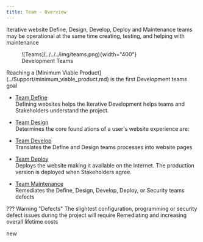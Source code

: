 ```yaml
---
title: Team - Overview
---
```


Iterative website Define, Design, Develop, Deploy and Maintenance teams may be operational at the same time creating, testing, and helping with maintenance  


<figure markdown>
  ![Teams](../../../img/teams.png){width="400"}
  <figcaption>Development Teams </figurecaption>
</figure>
Reaching a [Minimum Viable Product](../Support/minimum_viable_product.md) is the first Development teams goal
 
- [Team Define](team_define.md)   
  Defining websites helps the Iterative Development helps teams and Stakeholders understand the project.

- [Team Design](team_design.md)  
  Determines the core found
  ations of a user's website experience are:

- [Team Develop](team_develop.md)  
  Translates the Define and Design teams processes into website pages 

- [Team Deploy](team_deploy.md)  
  Deploys the website making it available on the Internet. The production version is deployed when Stakeholders agree.

- [Team Maintenance](team_maintenance.md)  
  Remediates the Define, Design, Develop, Deploy, or Security teams defects

??? Warning "Defects"
	The slightest configuration, programming or security defect issues during the project will require Remediating and increasing overall lifetime costs 

new
